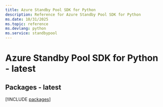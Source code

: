```yaml
---
title: Azure Standby Pool SDK for Python
description: Reference for Azure Standby Pool SDK for Python
ms.date: 10/31/2025
ms.topic: reference
ms.devlang: python
ms.service: standbypool
---
```

# Azure Standby Pool SDK for Python - latest
## Packages - latest
[!INCLUDE [packages](standby-pool-index.md)]